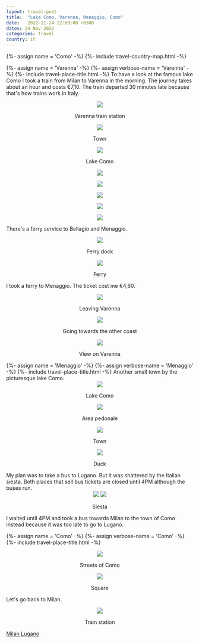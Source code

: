 ```yaml
---
layout: travel-post
title:  "Lake Como. Varenna, Menaggio, Como"
date:   2022-11-24 12:00:00 +0300
dates: 24 Nov 2022
categories: travel
country: it
---
```

{%- assign name = 'Como' -%}
{%- include travel-country-map.html -%}


{%- assign name = 'Varenna' -%}
{%- assign verbose-name = 'Varenna' -%}
{%- include travel-place-title.html -%}
To have a look at the famous lake Como I took a train from Milan to Varenna in the morning. The journey takes about an hour and costs €7,10. The train departed 30 minutes late because that's how trains work in Italy.
<center>
<img src="{{site.baseurl}}/assets/img/como/1.jpg" />
<p class="image-label">
Varenna train station
</p>
</center>

<center>
<img src="{{site.baseurl}}/assets/img/como/2.jpg" />
<p class="image-label">
Town
</p>
</center>


<center>
<img src="{{site.baseurl}}/assets/img/como/3.jpg" />
<p class="image-label">
Lake Como
</p>
</center>

<center>
<img src="{{site.baseurl}}/assets/img/como/4.jpg" />
<p class="image-label">
</p>
</center>

<center>
<img src="{{site.baseurl}}/assets/img/como/5.jpg" />
<p class="image-label">
</p>
</center>

<center>
<img src="{{site.baseurl}}/assets/img/como/6.jpg" />
<p class="image-label">
</p>
</center>

<center>
<img src="{{site.baseurl}}/assets/img/como/7.jpg" />
<p class="image-label">
</p>
</center>

<center>
<img src="{{site.baseurl}}/assets/img/como/8.jpg" />
<p class="image-label">
</p>
</center>

There's a ferry service to Bellagio and Menaggio.
<center>
<img src="{{site.baseurl}}/assets/img/como/9.jpg" />
<p class="image-label">
Ferry dock
</p>
</center>


<center>
<img src="{{site.baseurl}}/assets/img/como/10.jpg" />
<p class="image-label">
Ferry
</p>
</center>

I took a ferry to Menaggio. The ticket cost me €4,60.
<center>
<img src="{{site.baseurl}}/assets/img/como/11.jpg" />
<p class="image-label">
Leaving Varenna
</p>
</center>

<center>
<img src="{{site.baseurl}}/assets/img/como/12.jpg" />
<p class="image-label">
Going towards the other coast
</p>
</center>

<center>
<img src="{{site.baseurl}}/assets/img/como/13.jpg" />
<p class="image-label">
View on Varenna
</p>
</center>
{%- assign name = 'Menaggio' -%}
{%- assign verbose-name = 'Menaggio' -%}
{%- include travel-place-title.html -%}
Another small town by the picturesque lake Como.
<center>
<img src="{{site.baseurl}}/assets/img/como/14.jpg" />
<p class="image-label">
Lake Como
</p>
</center>

<center>
<img src="{{site.baseurl}}/assets/img/como/14-1.jpg" />
<p class="image-label">
Area pedonale
</p>
</center>

<center>
<img src="{{site.baseurl}}/assets/img/como/14-2.jpg" />
<p class="image-label">
Town
</p>
</center>

<center>
<img src="{{site.baseurl}}/assets/img/como/15.jpg" />
<p class="image-label">
Duck
</p>
</center>
My plan was to take a bus to Lugano. But it was shattered by the Italian siesta. Both places that sell bus tickets are closed until 4PM although the buses run.
<center>
    <div class="side-by-side">
        <img src="{{site.baseurl}}/assets/img/como/15-1.jpg" />
        <img src="{{site.baseurl}}/assets/img/como/15-2.jpg" />
    </div>
    <p class="image-label">Siesta</p>
</center>
I waited until 4PM and took a bus towards Milan to the town of Como instead because it was too late to go to Lugano. 

<center></center>

{%- assign name = 'Como' -%}
{%- assign verbose-name = 'Como' -%}
{%- include travel-place-title.html -%}
<center>
<img src="{{site.baseurl}}/assets/img/como/16.jpg" />
<p class="image-label">
Streets of Como
</p>
</center>

<center>
<img src="{{site.baseurl}}/assets/img/como/17.jpg" />
<p class="image-label">
Square
</p>
</center>

Let's go back to Milan.
<center>
<img src="{{site.baseurl}}/assets/img/como/18.jpg" />
<p class="image-label">
Train station
</p>
</center>

<a class="prev" href="/travel/2022/11/23/milan.html">
Milan
</a>
<a class="next" href="/travel/2022/11/25/lugano.html">
Lugano
</a>